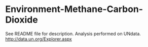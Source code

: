 # Environment-Methane-Carbon-Dioxide
See README file for description. Analysis performed on UNdata. http://data.un.org/Explorer.aspx
